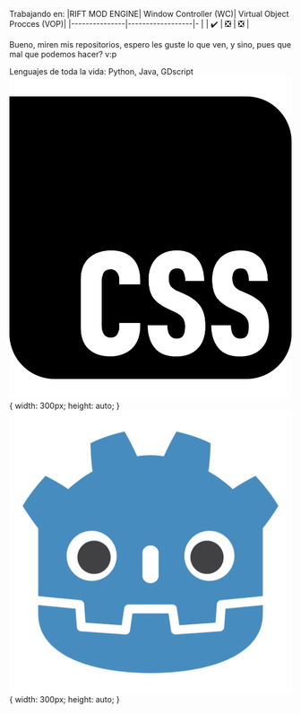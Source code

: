 Trabajando en:
|RIFT MOD ENGINE| Window Controller (WC)| Virtual Object Procces (VOP)|
|---------------|------------------|-                                 |
|     ✔️        |    ❎           |        ❎                        |

Bueno, miren mis repositorios, espero les guste lo que ven, y sino, pues que mal
que podemos hacer? v:p

Lenguajes de toda la vida: Python, Java, GDscript
![Imagen](/icons/css.svg){ width: 300px; height: auto; }
![](/icons/godot.svg){ width: 300px; height: auto; }